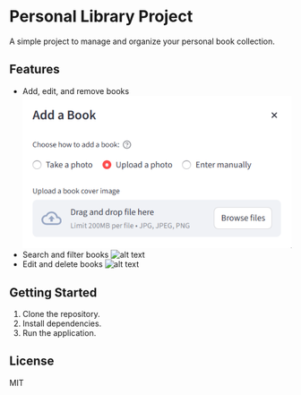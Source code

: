 # Personal Library Project

A simple project to manage and organize your personal book collection.

## Features


- Add, edit, and remove books
![alt text](images/image_add.png)
- Search and filter books
![alt text](images/image.png)
- Edit and delete books
![alt text](images/image_edit.png.png)

## Getting Started

1. Clone the repository.
2. Install dependencies.
3. Run the application.

## License

MIT